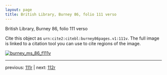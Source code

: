 ```yaml
---
layout: page
title: British Library, Burney 86, folio 111 verso
---
```


British Library, Burney 86, folio 111 verso

Cite this object as `urn:cite2:citebl:burney86pages.v1:111v`.  The full image is linked to a citation tool you can use to cite regions of the image.

[![burney_ms_86_f111v](http://www.homermultitext.org/iipsrv?IIIF=/project/homer/pyramidal/deepzoom/citebl/burney86imgs/v1/burney_ms_86_f111v.tif/full/800,/0/default.jpg)](http://www.homermultitext.org/ict2/?urn=urn:cite2:citebl:burney86imgs.v1:burney_ms_86_f111v) 

---

previous:  [111r](../111r/) | next: [112r](../112r/)